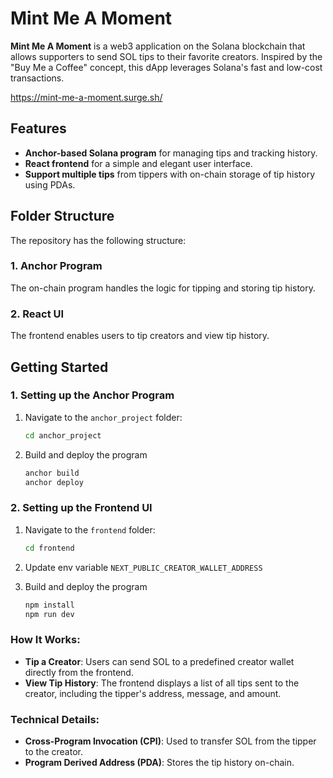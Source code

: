 # Mint Me A Moment

**Mint Me A Moment** is a web3 application on the Solana blockchain that allows supporters to send SOL tips to their favorite creators. Inspired by the "Buy Me a Coffee" concept, this dApp leverages Solana's fast and low-cost transactions.

https://mint-me-a-moment.surge.sh/

## Features

* **Anchor-based Solana program** for managing tips and tracking history.
* **React frontend** for a simple and elegant user interface.
* **Support multiple tips** from tippers with on-chain storage of tip history using PDAs.

## Folder Structure

The repository has the following structure:

### 1. Anchor Program
The on-chain program handles the logic for tipping and storing tip history.

### 2. React UI
The frontend enables users to tip creators and view tip history.

## Getting Started

### 1. Setting up the Anchor Program
1. Navigate to the `anchor_project` folder:
   ```bash
   cd anchor_project

2. Build and deploy the program
    ```bash
   anchor build
   anchor deploy

### 2. Setting up the Frontend UI

1. Navigate to the `frontend` folder:
   ```bash
   cd frontend

2. Update env variable `NEXT_PUBLIC_CREATOR_WALLET_ADDRESS` 

3. Build and deploy the program
    ```bash
   npm install
   npm run dev

### How It Works:
- **Tip a Creator**: Users can send SOL to a predefined creator wallet directly from the frontend.
- **View Tip History**: The frontend displays a list of all tips sent to the creator, including the tipper's address, message, and amount.

### Technical Details:
- **Cross-Program Invocation (CPI)**: Used to transfer SOL from the tipper to the creator.
- **Program Derived Address (PDA)**: Stores the tip history on-chain.
